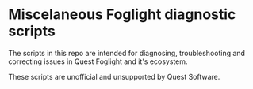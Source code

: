 # Miscelaneous Foglight diagnostic scripts

The scripts in this repo are intended for diagnosing, troubleshooting and correcting issues in Quest Foglight and it's ecosystem.

These scripts are unofficial and unsupported by Quest Software.
